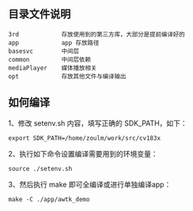 ## 目录文件说明

	3rd            存放使用到的第三方库，大部分是提前编译好的
	app            app 存放路径
	basesvc        中间层
	common         中间层依赖
	mediaPlayer    媒体播放相关
	opt            存放其他文件与编译输出

## 如何编译

1、修改 setenv.sh 内容，填写正确的 SDK_PATH，如下：

	export SDK_PATH=/home/zoulm/work/src/cv183x

2、执行如下命令设置编译需要用到的环境变量：

	source ./setenv.sh

3、然后执行 make 即可全编译或进行单独编译app：

	make -C ./app/awtk_demo
